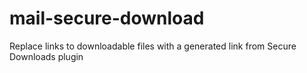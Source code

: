 # mail-secure-download
Replace links to downloadable files with a generated link from Secure Downloads plugin
